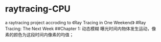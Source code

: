 # raytracing-CPU
a raytracing project accroding to 《Ray Tracing in One Weekend》 
#Ray Tracing: The Next Week
##Chapter 1: 动态模糊
曝光时间内物体发生运动，像素的颜色为这段时间内像素的均值；
